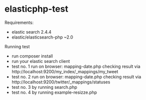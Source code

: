 # elasticphp-test

Requirements:
- elastic search 2.4.4
- elastic/elasticsearch-php ~2.0

Running test
- run composer install
- run your elastic search client
- test no. 1 run on browser: mapping-date.php
  checking result via http://localhost:9200/my_index/_mappings/my_tweet
- test no. 2 run on browser: mapping-date.php
  checking result via http://localhost:9200/twitter/_mappings/statuses
- test no. 3 by running search.php
- test no. 4 by running example-resizze.php


